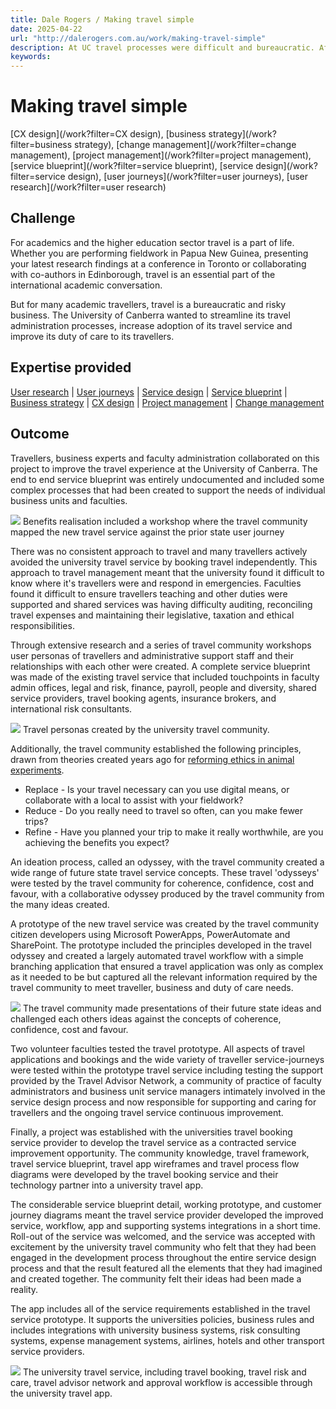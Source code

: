 ```yaml
---
title: Dale Rogers / Making travel simple
date: 2025-04-22
url: "http://dalerogers.com.au/work/making-travel-simple"
description: At UC travel processes were difficult and bureaucratic. After implementing the new UC travel platform with approvals and workflows that all changed.
keywords: 
---
```


#  Making travel simple 

[CX design](/work?filter=CX design), [business strategy](/work?filter=business strategy), [change management](/work?filter=change management), [project management](/work?filter=project management), [service blueprint](/work?filter=service blueprint), [service design](/work?filter=service design), [user journeys](/work?filter=user journeys), [user research](/work?filter=user research)

## Challenge

For academics and the higher education sector travel is a part of life. Whether you are performing fieldwork in Papua New Guinea, presenting your latest research findings at a conference in Toronto or collaborating with co-authors in Edinborough, travel is an essential part of the international academic conversation.

But for many academic travellers, travel is a bureaucratic and risky business. The University of Canberra wanted to streamline its travel administration processes, increase adoption of its travel service and improve its duty of care to its travellers. 

## Expertise provided

[User research](/work?filter=user%20research) | [User journeys](/work?filter=user%20journeys) | [Service design](/work?filter=service%20design) | [Service blueprint](/work?filter=service%20blueprint) | [Business strategy](/work?filter=business%20strategy) | [CX design](/work?filter=CX%20design) | [Project management](/work?filter=project%20management) | [Change management]()

## Outcome

Travellers, business experts and faculty administration collaborated on this project to improve the travel experience at the University of Canberra. The end to end service blueprint was entirely undocumented and included some complex processes that had been created to support the needs of individual business units and faculties.

![](http://dalerogers.com.au/pages/01.work/1-1.making-travel-simple/img-20200204-122202.jpg?m=1605504619) Benefits realisation included a workshop where the travel community mapped the new travel service against the prior state user journey 

There was no consistent approach to travel and many travellers actively avoided the university travel service by booking travel independently. This approach to travel management meant that the university found it difficult to know where it's travellers were and respond in emergencies. Faculties found it difficult to ensure travellers teaching and other duties were supported and shared services was having difficulty auditing, reconciling travel expenses and maintaining their legislative, taxation and ethical responsibilities. 

Through extensive research and a series of travel community workshops user personas of travellers and administrative support staff and their relationships with each other were created. A complete service blueprint was made of the existing travel service that included touchpoints in faculty admin offices, legal and risk, finance, payroll, people and diversity, shared service providers, travel booking agents, insurance brokers, and international risk consultants.

![](http://dalerogers.com.au/pages/01.work/1-1.making-travel-simple/img-20200204-122138.jpg?m=1605504623) Travel personas created by the university travel community.

Additionally, the travel community established the following principles, drawn from theories created years ago for [reforming ethics in animal experiments](https://www.theguardian.com/science/2014/jul/10/animal-experiments-rise-again-uk-genetic-research).

  * Replace - Is your travel necessary can you use digital means, or collaborate with a local to assist with your fieldwork?
  * Reduce - Do you really need to travel so often, can you make fewer trips?
  * Refine - Have you planned your trip to make it really worthwhile, are you achieving the benefits you expect?

An ideation process, called an odyssey, with the travel community created a wide range of future state travel service concepts. These travel 'odysseys' were tested by the travel community for coherence, confidence, cost and favour, with a collaborative odyssey produced by the travel community from the many ideas created.

A prototype of the new travel service was created by the travel community citizen developers using Microsoft PowerApps, PowerAutomate and SharePoint. The prototype included the principles developed in the travel odyssey and created a largely automated travel workflow with a simple branching application that ensured a travel application was only as complex as it needed to be but captured all the relevant information required by the travel community to meet traveller, business and duty of care needs.

![](http://dalerogers.com.au/pages/01.work/1-1.making-travel-simple/img-20191205-121410.jpg?m=1605504616) The travel community made presentations of their future state ideas and challenged each others ideas against the concepts of coherence, confidence, cost and favour.

Two volunteer faculties tested the travel prototype. All aspects of travel applications and bookings and the wide variety of traveller service-journeys were tested within the prototype travel service including testing the support provided by the Travel Advisor Network, a community of practice of faculty administrators and business unit service managers intimately involved in the service design process and now responsible for supporting and caring for travellers and the ongoing travel service continuous improvement.

Finally, a project was established with the universities travel booking service provider to develop the travel service as a contracted service improvement opportunity. The community knowledge, travel framework, travel service blueprint, travel app wireframes and travel process flow diagrams were developed by the travel booking service and their technology partner into a university travel app. 

The considerable service blueprint detail, working prototype, and customer journey diagrams meant the travel service provider developed the improved service, workflow, app and supporting systems integrations in a short time. Roll-out of the service was welcomed, and the service was accepted with excitement by the university travel community who felt that they had been engaged in the development process throughout the entire service design process and that the result featured all the elements that they had imagined and created together. The community felt their ideas had been made a reality.

The app includes all of the service requirements established in the travel service prototype. It supports the universities policies, business rules and includes integrations with university business systems, risk consulting systems, expense management systems, airlines, hotels and other transport service providers.

![](http://dalerogers.com.au/pages/01.work/1-1.making-travel-simple/travel-app.png?m=1605504613) The university travel service, including travel booking, travel risk and care, travel advisor network and approval workflow is accessible through the university travel app.
